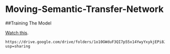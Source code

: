 
# Moving-Semantic-Transfer-Network

##Training The Model

[Watch this](https://drive.google.com/drive/folders/1o10GWduF3QI7p55x14YwyYxykjEPi8Jz?usp=sharing).

```
https://drive.google.com/drive/folders/1o10GWduF3QI7p55x14YwyYxykjEPi8Jz?usp=sharing
```
